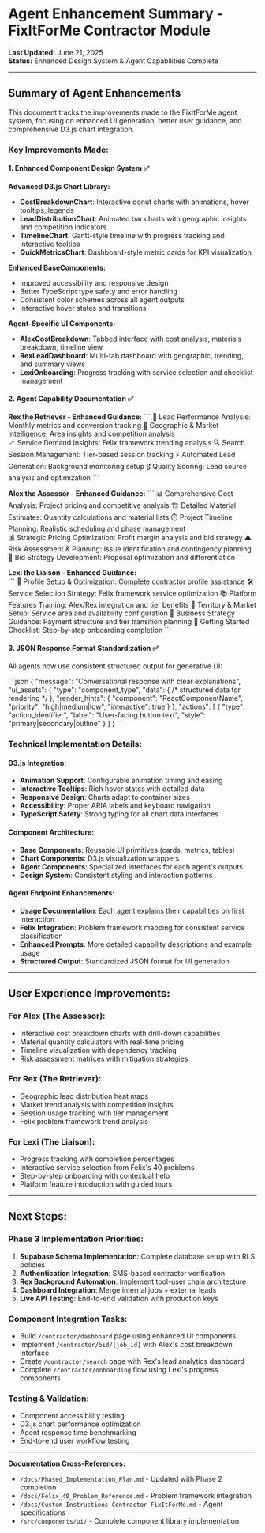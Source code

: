 # Agent Enhancement Summary - FixItForMe Contractor Module

**Last Updated:** June 21, 2025  
**Status:** Enhanced Design System & Agent Capabilities Complete

---

## Summary of Agent Enhancements

This document tracks the improvements made to the FixItForMe agent system, focusing on enhanced UI generation, better user guidance, and comprehensive D3.js chart integration.

### Key Improvements Made:

#### 1. **Enhanced Component Design System** ✅

**Advanced D3.js Chart Library:**
- **CostBreakdownChart**: Interactive donut charts with animations, hover tooltips, legends
- **LeadDistributionChart**: Animated bar charts with geographic insights and competition indicators  
- **TimelineChart**: Gantt-style timeline with progress tracking and interactive tooltips
- **QuickMetricsChart**: Dashboard-style metric cards for KPI visualization

**Enhanced BaseComponents:**
- Improved accessibility and responsive design
- Better TypeScript type safety and error handling
- Consistent color schemes across all agent outputs
- Interactive hover states and transitions

**Agent-Specific UI Components:**
- **AlexCostBreakdown**: Tabbed interface with cost analysis, materials breakdown, timeline view
- **RexLeadDashboard**: Multi-tab dashboard with geographic, trending, and summary views
- **LexiOnboarding**: Progress tracking with service selection and checklist management

#### 2. **Agent Capability Documentation** ✅

**Rex the Retriever - Enhanced Guidance:**
\`\`\`
🎯 Lead Performance Analysis: Monthly metrics and conversion tracking
📍 Geographic & Market Intelligence: Area insights and competition analysis  
📈 Service Demand Insights: Felix framework trending analysis
🔍 Search Session Management: Tier-based session tracking
⚡ Automated Lead Generation: Background monitoring setup
🎖️ Quality Scoring: Lead source analysis and optimization
\`\`\`

**Alex the Assessor - Enhanced Guidance:**
\`\`\`
📊 Comprehensive Cost Analysis: Project pricing and competitive analysis
🏗️ Detailed Material Estimates: Quantity calculations and material lists
⏱️ Project Timeline Planning: Realistic scheduling and phase management  
💰 Strategic Pricing Optimization: Profit margin analysis and bid strategy
⚠️ Risk Assessment & Planning: Issue identification and contingency planning
🎯 Bid Strategy Development: Proposal optimization and differentiation
\`\`\`

**Lexi the Liaison - Enhanced Guidance:**  
\`\`\`
🎯 Profile Setup & Optimization: Complete contractor profile assistance
🛠️ Service Selection Strategy: Felix framework service optimization
📚 Platform Features Training: Alex/Rex integration and tier benefits
📍 Territory & Market Setup: Service area and availability configuration
💼 Business Strategy Guidance: Payment structure and tier transition planning
🚀 Getting Started Checklist: Step-by-step onboarding completion
\`\`\`

#### 3. **JSON Response Format Standardization** ✅

All agents now use consistent structured output for generative UI:

\`\`\`json
{
  "message": "Conversational response with clear explanations",
  "ui_assets": {
    "type": "component_type",
    "data": { /* structured data for rendering */ },
    "render_hints": {
      "component": "ReactComponentName", 
      "priority": "high|medium|low",
      "interactive": true
    }
  },
  "actions": [
    {
      "type": "action_identifier",
      "label": "User-facing button text", 
      "style": "primary|secondary|outline"
    }
  ]
}
\`\`\`

### Technical Implementation Details:

#### **D3.js Integration:**
- **Animation Support**: Configurable animation timing and easing
- **Interactive Tooltips**: Rich hover states with detailed data
- **Responsive Design**: Charts adapt to container sizes
- **Accessibility**: Proper ARIA labels and keyboard navigation
- **TypeScript Safety**: Strong typing for all chart data interfaces

#### **Component Architecture:**
- **Base Components**: Reusable UI primitives (cards, metrics, tables)
- **Chart Components**: D3.js visualization wrappers  
- **Agent Components**: Specialized interfaces for each agent's outputs
- **Design System**: Consistent styling and interaction patterns

#### **Agent Endpoint Enhancements:**
- **Usage Documentation**: Each agent explains their capabilities on first interaction
- **Felix Integration**: Problem framework mapping for consistent service classification
- **Enhanced Prompts**: More detailed capability descriptions and example usage
- **Structured Output**: Standardized JSON format for UI generation

---

## User Experience Improvements:

### **For Alex (The Assessor):**
- Interactive cost breakdown charts with drill-down capabilities
- Material quantity calculators with real-time pricing
- Timeline visualization with dependency tracking
- Risk assessment matrices with mitigation strategies

### **For Rex (The Retriever):**  
- Geographic lead distribution heat maps
- Market trend analysis with competition insights
- Session usage tracking with tier management
- Felix problem framework trend analysis

### **For Lexi (The Liaison):**
- Progress tracking with completion percentages
- Interactive service selection from Felix's 40 problems
- Step-by-step onboarding with contextual help
- Platform feature introduction with guided tours

---

## Next Steps:

### **Phase 3 Implementation Priorities:**
1. **Supabase Schema Implementation**: Complete database setup with RLS policies
2. **Authentication Integration**: SMS-based contractor verification  
3. **Rex Background Automation**: Implement tool-user chain architecture
4. **Dashboard Integration**: Merge internal jobs + external leads
5. **Live API Testing**: End-to-end validation with production keys

### **Component Integration Tasks:**
- Build `/contractor/dashboard` page using enhanced UI components
- Implement `/contractor/bid/[job_id]` with Alex's cost breakdown interface
- Create `/contractor/search` page with Rex's lead analytics dashboard
- Complete `/contractor/onboarding` flow using Lexi's progress components

### **Testing & Validation:**
- Component accessibility testing
- D3.js chart performance optimization
- Agent response time benchmarking  
- End-to-end user workflow testing

---

**Documentation Cross-References:**
- `/docs/Phased_Implementation_Plan.md` - Updated with Phase 2 completion
- `/docs/Felix_40_Problem_Reference.md` - Problem framework integration
- `/docs/Custom_Instructions_Contractor_FixItForMe.md` - Agent specifications
- `/src/components/ui/` - Complete component library implementation
